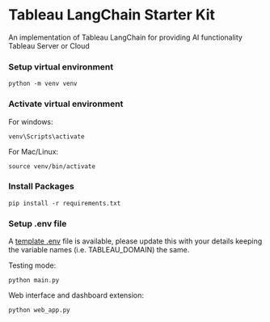 # Tableau LangChain Starter Kit
An implementation of Tableau LangChain for providing AI functionality Tableau Server or Cloud


### Setup virtual environment

```
python -m venv venv 
```

### Activate virtual environment

For windows:
```
venv\Scripts\activate
```

For Mac/Linux:
```
source venv/bin/activate
```

### Install Packages
```
pip install -r requirements.txt
```

### Setup .env file

A [template .env](.env_template) file is available, please update this with your details keeping the variable names (i.e. TABLEAU_DOMAIN) the same. 


Testing mode:
```
python main.py
```

Web interface and dashboard extension:
```
python web_app.py
```